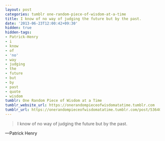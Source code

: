 ```yaml
---
layout: post
categories: tumblr one-random-piece-of-wisdom-at-a-time
title: I know of no way of judging the future but by the past.
date: '2013-06-23T12:00:42+09:30'
hidden: true
hidden-tags:
- Patrick-Henry
- i
- know
- of
- 'no'
- way
- judging
- the
- future
- but
- by
- past
- quote
- wisdom
tumblr: One Random Piece of Wisdom at a Time
tumblr_website_url: https://onerandompieceofwisdomatatime.tumblr.com
tumblr_url: https://onerandompieceofwisdomatatime.tumblr.com/post/53640948620/i-know-of-no-way-of-judging-the-future-but-by-the
---
```

> I know of no way of judging the future but by the past.

—Patrick Henry
